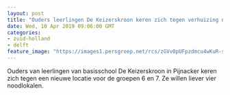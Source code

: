 ```yaml
---
layout: post
title: "Ouders leerlingen De Keizerskroon keren zich tegen verhuizing naar tijdelijke locatie"
date: Wed, 10 Apr 2019 09:06:00 GMT
categories: 
- zuid-holland 
- delft 
feature_image: "https://images1.persgroep.net/rcs/zGVv0pUFpzdmcu4wKuR-s57sm24/diocontent/145187397/_fitwidth/400/?appId=21791a8992982cd8da851550a453bd7f&quality=0.7"
---
```


Ouders van leerlingen van basisschool De Keizerskroon in Pijnacker keren zich tegen een nieuwe locatie voor de groepen 6 en 7. Ze willen liever vier noodlokalen.
